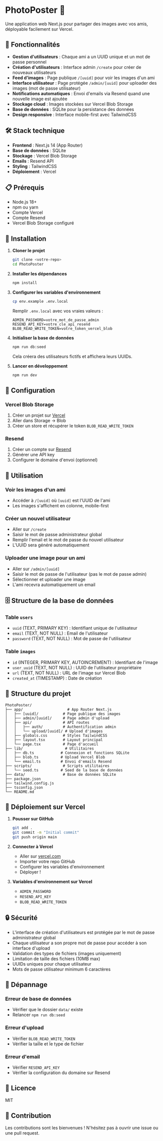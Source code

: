 # PhotoPoster 📸

Une application web Next.js pour partager des images avec vos amis, déployable facilement sur Vercel.

## 🚀 Fonctionnalités

- **Gestion d'utilisateurs** : Chaque ami a un UUID unique et un mot de passe personnel
- **Création d'utilisateurs** : Interface admin `/create` pour créer de nouveaux utilisateurs
- **Feed d'images** : Page publique `/[uuid]` pour voir les images d'un ami
- **Interface utilisateur** : Page protégée `/admin/[uuid]` pour uploader des images (mot de passe utilisateur)
- **Notifications automatiques** : Envoi d'emails via Resend quand une nouvelle image est ajoutée
- **Stockage cloud** : Images stockées sur Vercel Blob Storage
- **Base de données** : SQLite pour la persistance des données
- **Design responsive** : Interface mobile-first avec TailwindCSS

## 🛠️ Stack technique

- **Frontend** : Next.js 14 (App Router)
- **Base de données** : SQLite
- **Stockage** : Vercel Blob Storage
- **Emails** : Resend API
- **Styling** : TailwindCSS
- **Déploiement** : Vercel

## 📋 Prérequis

- Node.js 18+ 
- npm ou yarn
- Compte Vercel
- Compte Resend
- Vercel Blob Storage configuré

## 🚀 Installation

1. **Cloner le projet**
   ```bash
   git clone <votre-repo>
   cd PhotoPoster
   ```

2. **Installer les dépendances**
   ```bash
   npm install
   ```

3. **Configurer les variables d'environnement**
   ```bash
   cp env.example .env.local
   ```
   
   Remplir `.env.local` avec vos vraies valeurs :
   ```env
   ADMIN_PASSWORD=votre_mot_de_passe_admin
   RESEND_API_KEY=votre_cle_api_resend
   BLOB_READ_WRITE_TOKEN=votre_token_vercel_blob
   ```

4. **Initialiser la base de données**
   ```bash
   npm run db:seed
   ```
   
   Cela créera des utilisateurs fictifs et affichera leurs UUIDs.

5. **Lancer en développement**
   ```bash
   npm run dev
   ```

## 🔧 Configuration

### Vercel Blob Storage

1. Créer un projet sur [Vercel](https://vercel.com)
2. Aller dans Storage → Blob
3. Créer un store et récupérer le token `BLOB_READ_WRITE_TOKEN`

### Resend

1. Créer un compte sur [Resend](https://resend.com)
2. Générer une API key
3. Configurer le domaine d'envoi (optionnel)

## 📱 Utilisation

### Voir les images d'un ami
- Accéder à `/[uuid]` où `[uuid]` est l'UUID de l'ami
- Les images s'affichent en colonne, mobile-first

### Créer un nouvel utilisateur
- Aller sur `/create`
- Saisir le mot de passe administrateur global
- Remplir l'email et le mot de passe du nouvel utilisateur
- L'UUID sera généré automatiquement

### Uploader une image pour un ami
- Aller sur `/admin/[uuid]`
- Saisir le mot de passe de l'utilisateur (pas le mot de passe admin)
- Sélectionner et uploader une image
- L'ami recevra automatiquement un email

## 🗄️ Structure de la base de données

### Table `users`
- `uuid` (TEXT, PRIMARY KEY) : Identifiant unique de l'utilisateur
- `email` (TEXT, NOT NULL) : Email de l'utilisateur
- `password` (TEXT, NOT NULL) : Mot de passe de l'utilisateur

### Table `images`
- `id` (INTEGER, PRIMARY KEY, AUTOINCREMENT) : Identifiant de l'image
- `user_uuid` (TEXT, NOT NULL) : UUID de l'utilisateur propriétaire
- `url` (TEXT, NOT NULL) : URL de l'image sur Vercel Blob
- `created_at` (TIMESTAMP) : Date de création

## 📁 Structure du projet

```
PhotoPoster/
├── app/                    # App Router Next.js
│   ├── [uuid]/           # Page publique des images
│   ├── admin/[uuid]/     # Page admin d'upload
│   ├── api/              # API routes
│   │   ├── auth/         # Authentification admin
│   │   └── upload/[uuid]/ # Upload d'images
│   ├── globals.css       # Styles TailwindCSS
│   ├── layout.tsx        # Layout principal
│   └── page.tsx          # Page d'accueil
├── lib/                   # Utilitaires
│   ├── db.ts            # Connexion et fonctions SQLite
│   ├── blob.ts          # Upload Vercel Blob
│   └── email.ts         # Envoi d'emails Resend
├── scripts/              # Scripts utilitaires
│   └── seed.ts          # Seed de la base de données
├── data/                 # Base de données SQLite
├── package.json
├── tailwind.config.js
├── tsconfig.json
└── README.md
```

## 🚀 Déploiement sur Vercel

1. **Pousser sur GitHub**
   ```bash
   git add .
   git commit -m "Initial commit"
   git push origin main
   ```

2. **Connecter à Vercel**
   - Aller sur [vercel.com](https://vercel.com)
   - Importer votre repo GitHub
   - Configurer les variables d'environnement
   - Déployer !

3. **Variables d'environnement sur Vercel**
   - `ADMIN_PASSWORD`
   - `RESEND_API_KEY`
   - `BLOB_READ_WRITE_TOKEN`

## 🔒 Sécurité

- L'interface de création d'utilisateurs est protégée par le mot de passe administrateur global
- Chaque utilisateur a son propre mot de passe pour accéder à son interface d'upload
- Validation des types de fichiers (images uniquement)
- Limitation de taille des fichiers (10MB max)
- UUIDs uniques pour chaque utilisateur
- Mots de passe utilisateur minimum 6 caractères

## 🐛 Dépannage

### Erreur de base de données
- Vérifier que le dossier `data/` existe
- Relancer `npm run db:seed`

### Erreur d'upload
- Vérifier `BLOB_READ_WRITE_TOKEN`
- Vérifier la taille et le type de fichier

### Erreur d'email
- Vérifier `RESEND_API_KEY`
- Vérifier la configuration du domaine sur Resend

## 📝 Licence

MIT

## 🤝 Contribution

Les contributions sont les bienvenues ! N'hésitez pas à ouvrir une issue ou une pull request. 